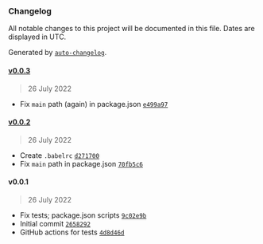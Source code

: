 ### Changelog

All notable changes to this project will be documented in this file. Dates are displayed in UTC.

Generated by [`auto-changelog`](https://github.com/CookPete/auto-changelog).

#### [v0.0.3](https://github.com/onosendi/immutable-fp/compare/v0.0.2...v0.0.3)

> 26 July 2022

- Fix `main` path (again) in package.json [`e499a97`](https://github.com/onosendi/immutable-fp/commit/e499a97044e896e3db3b738866749e1c050687b4)

#### [v0.0.2](https://github.com/onosendi/immutable-fp/compare/v0.0.1...v0.0.2)

> 26 July 2022

- Create `.babelrc` [`d271700`](https://github.com/onosendi/immutable-fp/commit/d271700900352c718a87bf64d4ff9d4a8f661026)
- Fix `main` path in package.json [`70fb5c6`](https://github.com/onosendi/immutable-fp/commit/70fb5c6cc623c8a300c12cc2452cdea9431cbc87)

#### v0.0.1

> 26 July 2022

- Fix tests; package.json scripts [`9c02e9b`](https://github.com/onosendi/immutable-fp/commit/9c02e9b2e9e57c77a4c4ddd5ee4d2cfa6f90df12)
- Initial commit [`2658292`](https://github.com/onosendi/immutable-fp/commit/26582921c85491148edf65f4e8f2dc6fb49d8d66)
- GitHub actions for tests [`4d8d46d`](https://github.com/onosendi/immutable-fp/commit/4d8d46dcaf563788ca9204e765e11c3368fb9474)
